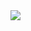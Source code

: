 <img src="https://preview.redd.it/wow-this-place-is-a-freakshow-i-dont-respect-literally-any-v0-l8wvd8o4nooc1.jpeg?width=784&format=pjpg&auto=webp&s=6de94ab6529096bee27621ce1ec62355a4044d79">
